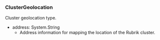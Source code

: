 ### ClusterGeolocation
Cluster geolocation type.

- address: System.String
  - Address information for mapping the location of the Rubrik cluster.

